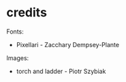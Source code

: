# credits

Fonts:
 - Pixellari - Zacchary Dempsey-Plante

Images:
 - torch and ladder - Piotr Szybiak
